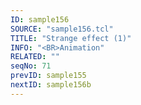 ```yaml
---
ID: sample156
SOURCE: "sample156.tcl"
TITLE: "Strange effect (1)"
INFO: "<BR>Animation"
RELATED: ""
seqNo: 71
prevID: sample155
nextID: sample156b
---
```

